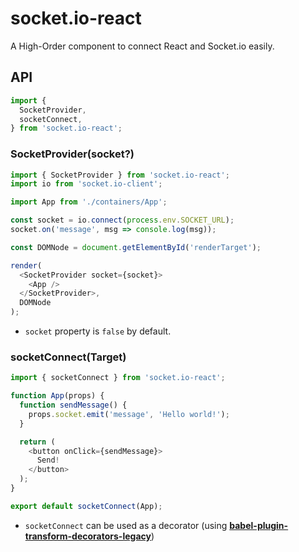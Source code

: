 # socket.io-react
A High-Order component to connect React and Socket.io easily.

## API
```javascript
import {
  SocketProvider,
  socketConnect,
} from 'socket.io-react';
```

### SocketProvider(socket?)
```javascript
import { SocketProvider } from 'socket.io-react';
import io from 'socket.io-client';

import App from './containers/App';

const socket = io.connect(process.env.SOCKET_URL);
socket.on('message', msg => console.log(msg));

const DOMNode = document.getElementById('renderTarget');

render(
  <SocketProvider socket={socket}>
    <App />
  </SocketProvider>,
  DOMNode
);
```
* `socket` property is `false` by default.

### socketConnect(Target)
```javascript
import { socketConnect } from 'socket.io-react';

function App(props) {
  function sendMessage() {
    props.socket.emit('message', 'Hello world!');
  }

  return (
    <button onClick={sendMessage}>
      Send!
    </button>
  );
}

export default socketConnect(App);
```
* `socketConnect` can be used as a decorator (using [**babel-plugin-transform-decorators-legacy**](https://github.com/loganfsmyth/babel-plugin-transform-decorators-legacy))
